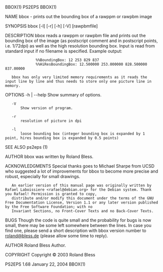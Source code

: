 BBOX(1)                                                                                   PS2EPS                                                                                  BBOX(1)

NAME
       bbox - prints out the bounding box of a rawppm or rawpbm image

SYNOPSIS
       bbox [-l] [-r] [-h] [-V] [rawpbmfile]

DESCRIPTION
       bbox reads a rawppm or rawpbm file and prints out the bounding box of the image (as postscript comment and in postscript points, i.e. 1/72dpi) as well as the high resolution
       bounding box. Input is read from standard input if no filename is specified. Example output:

                  %%BoundingBox: 12 253 829 837
                  %%HiResBoundingBox: 12.500000 253.000000 828.500000 837.00000

       bbox has only very limited memory requirements as it reads the input line by line and thus needs to store only one picture line in memory.

OPTIONS
       -h | --help
           Show summary of options.

       -V
           Show version of program.

       -r
           resolution of picture in dpi

       -l
           loose bounding box (integer bounding box is expanded by 1 point, hires bounding box is expanded by 0.5 points)

SEE ALSO
       ps2eps (1)

AUTHOR
       bbox was written by Roland Bless.

   ACKNOWLEDGMENTS
       Special thanks goes to Michael Sharpe from UCSD who suggested a lot of improvements for bbox to become more precise and robust, especially for small drawings.

       An earlier version of this manual page was originally written by Rafael Laboissiere <rafael@debian.org> for the Debian system. Thank you Rafael! Permission is granted to copy,
       distribute and/or modify this document under the terms of the GNU Free Documentation License, Version 1.1 or any later version published by the Free Software Foundation; with no
       Invariant Sections, no Front-Cover Texts and no Back-Cover Texts.

BUGS
       Though the code is quite small and the probability for bugs is now small, there may be some left somewhere between the lines. In case you find one, please send a short
       description with bbox version number to <roland@bless.de> (please allow some time to reply).

AUTHOR
       Roland Bless
           Author.

COPYRIGHT
       Copyright © 2003 Roland Bless

PS2EPS 1.68                                                                          January 22, 2004                                                                             BBOX(1)
